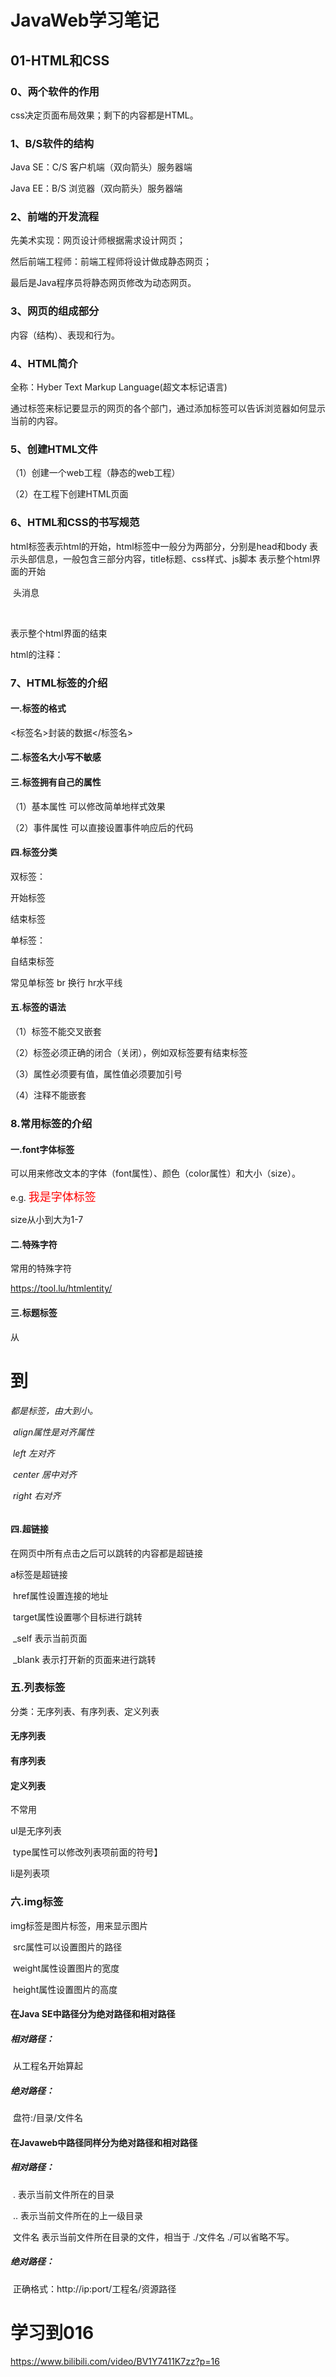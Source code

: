 # JavaWeb学习笔记

## 01-HTML和CSS

### 0、两个软件的作用

css决定页面布局效果；剩下的内容都是HTML。

### 1、B/S软件的结构

Java SE：C/S   客户机端（双向箭头）服务器端

Java EE：B/S   浏览器（双向箭头）服务器端

### 2、前端的开发流程

先美术实现：网页设计师根据需求设计网页；

然后前端工程师：前端工程师将设计做成静态网页；

最后是Java程序员将静态网页修改为动态网页。

### 3、网页的组成部分

内容（结构）、表现和行为。

### 4、HTML简介

全称：Hyber Text Markup Language(超文本标记语言)

通过标签来标记要显示的网页的各个部门，通过添加标签可以告诉浏览器如何显示当前的内容。

### 5、创建HTML文件

（1）创建一个web工程（静态的web工程）

（2）在工程下创建HTML页面

###  6、HTML和CSS的书写规范

 <!DOCTYPE html>    <!--约束，声明-->

<html lang"zh_CN">     html标签表示html的开始，html标签中一般分为两部分，分别是head和body

<head>	表示头部信息，一般包含三部分内容，title标题、css样式、js脚本

<html>		  表示整个html界面的开始

​	<head>      头消息

​    </head>

<body>

</body>

</html>		表示整个html界面的结束



html的注释： <!--xxxx-->

### 7、HTML标签的介绍

#### 一.标签的格式

<标签名>封装的数据</标签名>

#### 二.标签名大小写不敏感

#### 三.标签拥有自己的属性

（1）基本属性		可以修改简单地样式效果

（2）事件属性		可以直接设置事件响应后的代码

#### 四.标签分类

双标签： <p> 开始标签  </p>结束标签

单标签：<p/>自结束标签

常见单标签 	br 换行 	hr水平线

#### 五.标签的语法

（1）标签不能交叉嵌套

（2）标签必须正确的闭合（关闭），例如双标签要有结束标签

（3）属性必须要有值，属性值必须要加引号

（4）注释不能嵌套

### 8.常用标签的介绍

#### 一.font字体标签

可以用来修改文本的字体（font属性）、颜色（color属性）和大小（size）。

e.g.   <font color="red" face="宋体" size="4"> 我是字体标签</font>

size从小到大为1-7

#### 二.特殊字符

常用的特殊字符

https://tool.lu/htmlentity/

#### 三.标题标签

从<h1>到<h6>都是标签，由大到小。

​	align属性是对齐属性

​		left			左对齐

​		center  	居中对齐

​		right		 右对齐

#### 四.超链接

在网页中所有点击之后可以跳转的内容都是超链接

<!--"<a href="xxxxx">example</a>"-->

a标签是超链接

​	href属性设置连接的地址

​		target属性设置哪个目标进行跳转

​			_self		表示当前页面

​			_blank	 表示打开新的页面来进行跳转

### 五.列表标签

分类：无序列表、有序列表、定义列表

#### 无序列表

<!--  <ul>	<li>xxx</li>(换行）<li>xxx</li>  </ul>  -->

#### 有序列表

<!--  <ol>	<li>xxx</li>(换行）<li>xxx</li>  </ol>  -->

#### 定义列表

不常用



ul是无序列表

​	type属性可以修改列表项前面的符号】

li是列表项

### 六.img标签

<!--     -->

img标签是图片标签，用来显示图片

​	src属性可以设置图片的路径 

​	weight属性设置图片的宽度

​	height属性设置图片的高度

#### 在Java SE中路径分为绝对路径和相对路径

##### 相对路径：

​	从工程名开始算起

##### 绝对路径：

​	盘符:/目录/文件名

#### 在Javaweb中路径同样分为绝对路径和相对路径

##### 相对路径：

​	.				 表示当前文件所在的目录

​	..				表示当前文件所在的上一级目录

​	文件名	   表示当前文件所在目录的文件，相当于 ./文件名 ./可以省略不写。

##### 绝对路径：

​	正确格式：http://ip:port/工程名/资源路径

# 学习到016

https://www.bilibili.com/video/BV1Y7411K7zz?p=16